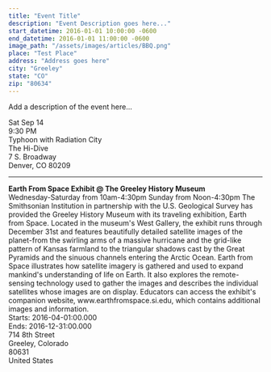 ```yaml
---
title: "Event Title"
description: "Event Description goes here..."
start_datetime: 2016-01-01 10:00:00 -0600
end_datetime: 2016-01-01 11:00:00 -0600
image_path: "/assets/images/articles/BBQ.png"
place: "Test Place"
address: "Address goes here"
city: "Greeley"
state: "CO"
zip: "80634"
---
```


Add a description of the event here...

<div class="event-wrapper" itemscope itemtype="http://schema.org/Event">

  <div class="event-date" itemprop="startDate" content="2013-09-14T21:30">Sat Sep 14</div>
  <div class="event-time">9:30 PM</div>

  <div class="event-title" itemprop="name">Typhoon with Radiation City</div>

  <div class="event-venue" itemprop="location" itemscope itemtype="http://schema.org/Place">
    <span itemprop="name">The Hi-Dive</span>
    <div class="address" itemprop="address" itemscope itemtype="http://schema.org/PostalAddress">
      <span itemprop="streetAddress">7 S. Broadway</span><br>
      <span itemprop="addressLocality">Denver</span>,
      <span itemprop="addressRegion">CO</span>
      <span itemprop="postalCode">80209</span>
    </div>
  </div>

</div>

------------

<div itemscope itemtype="http://schema.org/Event">
<div itemprop="name"><strong>Earth From Space Exhibit @ The Greeley History Museum</strong></div>
<div itemprop="description">Wednesday-Saturday from 10am-4:30pm Sunday from Noon-4:30pm The Smithsonian Institution in partnership with the U.S. Geological Survey has provided the Greeley History Museum with its traveling exhibition, Earth from Space. Located in the museum's West Gallery, the exhibit runs through December 31st and features beautifully detailed satellite images of the planet-from the swirling arms of a massive hurricane and the grid-like pattern of Kansas farmland to the triangular shadows cast by the Great Pyramids and the sinuous channels entering the Arctic Ocean. Earth from Space illustrates how satellite imagery is gathered and used to expand mankind's understanding of life on Earth. It also explores the remote-sensing technology used to gather the images and describes the individual satellites whose images are on display. Educators can access the exhibit's companion website, www.earthfromspace.si.edu, which contains additional images and information.</div>
<div><meta itemprop="startDate" content="2016-04-01:00.000">Starts: 2016-04-01:00.000</div>
<meta itemprop="endDate" content="2016-12-31:00.000">Ends: 2016-12-31:00.000
</div>

<div itemprop="location" itemscope itemtype="http://schema.org/PostalAddress">
<div itemprop="streetAddress"> 714 8th Street</div>
<div><span itemprop="addressLocality">Greeley</span>, <span itemprop="addressRegion">Colorado</span></div><div itemprop="postalCode">80631</div>
<div itemprop="addressCountry">United States</div>

</div>
